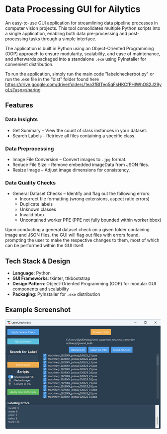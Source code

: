 # Data Processing GUI for Ailytics
An easy-to-use GUI application for streamlining data pipeline processes in computer vision projects. This tool consolidates multiple Python scripts into a single application, enabling both data pre-processing and post-processing tasks through a simple interface.

The application is built in Python using an Object-Oriented Programming (OOP) approach to ensure modularity, scalability, and ease of maintenance, and afterwards packaged into a standalone `.exe` using PyInstaller for convenient distribution.

To run the application, simply run the main code "labelcheckerbot.py" or run the .exe file in the "dist" folder found here https://drive.google.com/drive/folders/1ea3fBITeq5qFsHKCfPHlWhO82J29yoLs?usp=sharing

## Features
### Data Insights
- Get Summary – View the count of class instances in your dataset.
- Search Labels – Retrieve all files containing a specific class.
### Data Preprocessing
- Image File Conversion  – Convert images to `.jpg` format.
- Reduce File Size – Remove embedded imageData from JSON files.
- Resize Image – Adjust image dimensions for consistency.
### Data Quality Checks
- General Dataset Checks – Identify and flag out the following errors:
  - Incorrect file formatting (wrong extensions, aspect ratio errors)
  - Duplicate labels
  - Unknown classes
  - Invalid bbox 
  - Uncontained worker PPE (PPE not fully bounded within worker bbox)

Upon conducting a general dataset check on a given folder containing image and JSON files, the GUI will flag out files with errors found, prompting the user to make the respective changes to them, most of which can be performed within the GUI itself.  


## Tech Stack & Design
- **Language**: Python
- **GUI Frameworks**: tkinter, ttkbootstrap
- **Design Pattern**: Object-Oriented Programming (OOP) for modular GUI components and scalability
- **Packaging**: PyInstaller for `.exe` distribution

## Example Screenshot
<img src="screenshot.png" width ="500">
